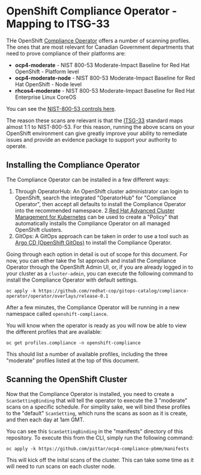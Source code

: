 # OpenShift Compliance Operator - Mapping to ITSG-33

THe OpenShift [Compliance Operator](https://docs.openshift.com/container-platform/4.9/security/compliance_operator/compliance-operator-supported-profiles.html) offers a number of scanning profiles.  The ones that are most relevant for Canadian Government departments that need to prove compliance of their platforms are:

* **ocp4-moderate** - NIST 800-53 Moderate-Impact Baseline for Red Hat OpenShift - Platform level
* **ocp4-moderate-node** - NIST 800-53 Moderate-Impact Baseline for Red Hat OpenShift - Node level
* **rhcos4-moderate** - NIST 800-53 Moderate-Impact Baseline for Red Hat Enterprise Linux CoreOS

You can see the [NIST-800-53 controls here](https://csrc.nist.gov/Projects/risk-management/sp800-53-controls/release-search#!/800-53).

The reason these scans are relevant is that the [ITSG-33](https://cyber.gc.ca/en/guidance/it-security-risk-management-lifecycle-approach-itsg-33) standard maps almost 1:1 to NIST-800-53.  For this reason, running the above scans on your OpenShift environment can give greatly improve your ability to remediate issues and provide an evidence package to support your authority to operate.

## Installing the Compliance Operator

The Compliance Operator can be installed in a few different ways:

1. Through OperatorHub: An OpenShift cluster administrator can login to OpenShift, search the integrated "OperatorHub" for "Compliance Operator", then accept all defaults to install the Compliance Operator into the recommended namespace.
2.[Red Hat Advanced Cluster Management for Kubernetes](https://www.redhat.com/en/technologies/management/advanced-cluster-management) can be used to create a "Policy" that automatically installs the Compliance Operator on all managed OpenShift clusters.
3. GitOps: A GitOps approach can be taken in order to use a tool such as [Argo CD (OpenShift GitOps)](https://argo-cd.readthedocs.io/en/stable/) to install the Compliance Operator.

Going through each option in detail is out of scope for this document.  For now, you can either take the 1st approach and install the Compliance Operator through the OpenShift Admin UI, or, if you are already logged in to your cluster as a `cluster-admin`, you can execute the following command to install the Compliance Operator with default settings.

```
oc apply -k https://github.com/redhat-cop/gitops-catalog/compliance-operator/operator/overlays/release-0.1
```

After a few minutes, the Compliance Operator will be running in a new namespace called `openshift-compliance`.

You will know when the operator is ready as you will now be able to view the different profiles that are available:

```
oc get profiles.compliance -n openshift-compliance
``` 

This should list a number of available profiles, including the three "moderate" profiles listed at the top of this document.

## Scanning the OpenShift Cluster

Now that the Compliance Operator is installed, you need to create a `ScanSettingBinding` that will tell the operator to execute the 3 "moderate" scans on a specific schedule.  For simplity sake, we will bind these profiles to the "default" `ScanSetting`, which runs the scans as soon as it is create, and then each day at 1am GMT.

You can see this `ScanSettingBinding` in the "manifests" directory of this repository.  To execute this from the CLI, simply run the following command:

```
oc apply -k https://github.com/pittar/ocp4-compliance-pbmm/manifests
```

This will kick off the inital scans of the cluster.  This can take some time as it will need to run scans on each cluster node. 
